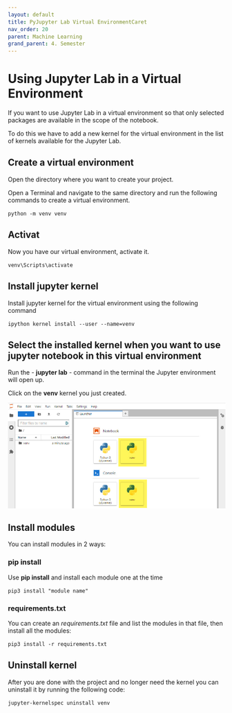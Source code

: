 ```yaml
---
layout: default
title: PyJupyter Lab Virtual EnvironmentCaret
nav_order: 20
parent: Machine Learning
grand_parent: 4. Semester
---
```


# Using Jupyter Lab in a Virtual Environment
If you want to use Jupyter Lab in a virtual environment so that only selected packages are available in the scope of the notebook. 

To do this we have to add a new kernel for the virtual environment in the list of kernels available for the Jupyter Lab.

## Create a virtual environment
Open the directory where you want to create your project. 

Open a Terminal and navigate to the same directory and run the following commands to create a virtual environment.

    python -m venv venv

## Activat
Now you have our virtual environment, activate it.

    venv\Scripts\activate

## Install jupyter kernel
Install jupyter kernel for the virtual environment using the following command

    ipython kernel install --user --name=venv

## Select the installed kernel when you want to use jupyter notebook in this virtual environment
Run the - **jupyter lab** - command in the terminal the Jupyter environment will open up. 

Click on the **venv** kernel you just created.

![](./image/venv.jpg)

## Install modules
You can install modules in 2 ways:

### pip install 
Use **pip install** and install each module one at the time

    pip3 install "module name"

### requirements.txt
You can create an *requirements.txt* file and list the modules in that file, then install all the modules:

    pip3 install -r requirements.txt

## Uninstall kernel
After you are done with the project and no longer need the kernel you can uninstall it by running the following code:

    jupyter-kernelspec uninstall venv